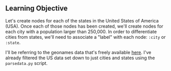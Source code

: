 ## Learning Objective

Let's create nodes for each of the states in the United States of America (USA).
Once each of those nodes has been created, we'll create nodes for each city with a population larger than 250,000.
In order to differentiate cities from states, we'll need to associate a "label" with each node: `:city` or `:state`.

I'll be referring to the geonames data that's freely available [here](http://download.geonames.org/export/dump/).
I've already filtered the US data set down to just cities and states using the `parsedata.py` script.